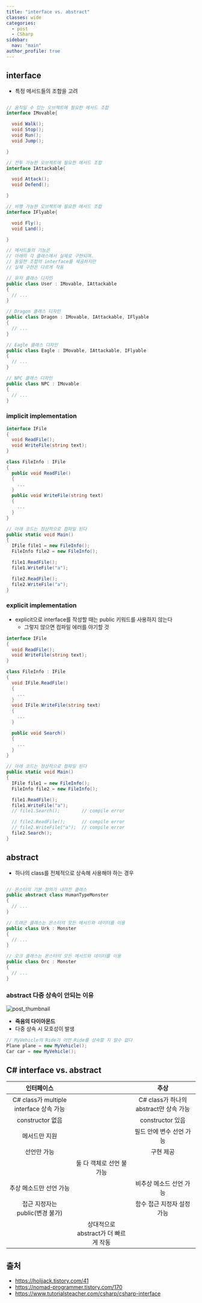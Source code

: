 ```yaml
---
title: "interface vs. abstract"
classes: wide
categories: 
  - post
  - CSharp
sidebar:
  nav: "main"
author_profile: true
---
```

  
## interface 
* 특정 메서드들의 조합을 고려

```csharp

// 움직일 수 있는 오브젝트에 필요한 메서드 조합
interface IMovable{

  void Walk();
  void Stop();
  void Run();
  void Jump();

}

// 전투 가능한 오브젝트에 필요한 메서드 조합
interface IAttackable{

  void Attack();
  void Defend();

}

// 비행 가능한 오브젝트에 필요한 메서드 조합
interface IFlyable{

  void Fly();
  void Land();

}

// 메서드들의 기능은 
// 아래의 각 클래스에서 실제로 구현되며.
// 동일한 조합의 interface를 제공하지만
// 실제 구현은 다르게 작동

// 유저 클래스 디자인
public class User : IMovable, IAttackable
{
  // ...
}

// Dragon 클래스 디자인
public class Dragon : IMovable, IAttackable, IFlyable
{
  // ...
}

// Eagle 클래스 디자인
public class Eagle : IMovable, IAttackable, IFlyable
{
  // ...
}

// NPC 클래스 디자인
public class NPC : IMovable
{
  // ...
}

```

### implicit implementation

```csharp
interface IFile
{
  void ReadFile();
  void WriteFile(string text);
}

class FileInfo : IFile
{
  public void ReadFile()
  {
    ...
  }
  public void WriteFile(string text)
  {
    ...
  }
}

// 아래 코드는 정상적으로 컴파일 된다
public static void Main()
{
  IFile file1 = new FileInfo();
  FileInfo file2 = new FileInfo();

  file1.ReadFile();
  file1.WriteFile("a");

  file2.ReadFile();
  file2.WriteFile("a");
}

```

### explicit implementation
* explicit으로 interface를 작성할 때는 public 키워드를 사용하지 않는다
  * 그렇지 않으면 컴파일 에러를 야기할 것

```csharp
interface IFile
{
  void ReadFile();
  void WriteFile(string text);
}

class FileInfo : IFile
{
  void IFile.ReadFile()
  {
    ...
  }
  void IFile.WriteFile(string text)
  {
    ...
  }

  public void Search()
  {
    ...
  }
}

// 아래 코드는 정상적으로 컴파일 된다
public static void Main()
{
  IFile file1 = new FileInfo();
  FileInfo file2 = new FileInfo();

  file1.ReadFile();
  file1.WriteFile("a");
  // file1.Search();        // compile error

  // file2.ReadFile();      // compile error
  // file2.WriteFile("a");  // compile error
  file2.Search();
}

```

## abstract 
* 하나의 class를 전체적으로 상속해 사용해야 하는 경우

```csharp

// 몬스터의 기본 정의가 내려진 클래스
public abstract class HumanTypeMonster
{
  // ...
}

// 드래곤 클래스는 몬스터의 모든 메서드와 데이터를 이용
public class Urk : Monster
{
  // ...
}

// 오크 클래스는 몬스터의 모든 메서드와 데이터를 이용
public class Orc : Monster
{
  // ...
}
```

### abstract 다중 상속이 안되는 이유
![post_thumbnail](/assets/images/{B943E995-082D-4B3E-B6C4-1ED8D525A763}.png)
* **죽음의 다이아몬드**
* 다중 상속 시 모호성이 발생

```csharp
// MyVehicle의 Ride가 어떤 Ride를 상속할 지 알수 없다
Plane plane = new MyVehicle();
Car car = new MyVehicle();
```

## C# interface vs. abstract
  
|인터페이스| |추상|  
|:---:|:---:|:---:|  
|C# class가 multiple interface 상속 가능| |C# class가 하나의 abstract만 상속 가능|  
|constructor 없음| |constructor 있음|  
|메서드만 지원| |필드 안에 변수 선언 가능|  
|선언만 가능| |구현 제공|  
||둘 다 객체로 선언 불가능||  
|추상 메소드만 선언 가능| |비추상 메소드 선언 가능|  
|접근 지정자는 public(변경 불가)| |함수 접근 지정자 설정 가능|  
| |상대적으로 abstract가 더 빠르게 작동| |  

## 출처
* <https://holjjack.tistory.com/41>
* <https://nomad-programmer.tistory.com/170>
* <https://www.tutorialsteacher.com/csharp/csharp-interface>